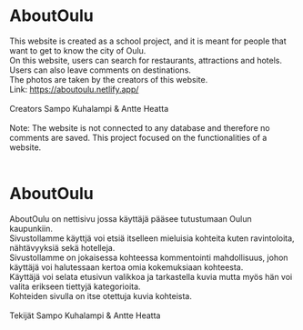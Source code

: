 # AboutOulu
This website is created as a school project, and it is meant for people that want to get to know the city of Oulu.<br>
On this website, users can search for restaurants, attractions and hotels.<br>
Users can also leave comments on destinations.<br>
The photos are taken by the creators of this website.<br>
Link: https://aboutoulu.netlify.app/ <br><br>
Creators Sampo Kuhalampi & Antte Heatta<br><br>
Note: The website is not connected to any database and therefore no comments are saved. This project focused on the functionalities of a website.<br><br>


# AboutOulu
AboutOulu on nettisivu jossa käyttäjä pääsee tutustumaan Oulun kaupunkiin.<br>
Sivustollamme käyttjä voi etsiä itselleen mieluisia kohteita kuten ravintoloita, nähtävyyksiä sekä hotelleja.<br>
Sivustollamme on jokaisessa kohteessa kommentointi mahdollisuus, johon käyttäjä voi halutessaan kertoa omia kokemuksiaan kohteesta.<br>
Käyttäjä voi selata etusivun valikkoa ja tarkastella kuvia mutta myös hän voi valita erikseen tiettyjä kategorioita.<br>
Kohteiden sivulla on itse otettuja kuvia kohteista.<br>
<br>
Tekijät Sampo Kuhalampi & Antte Heatta
